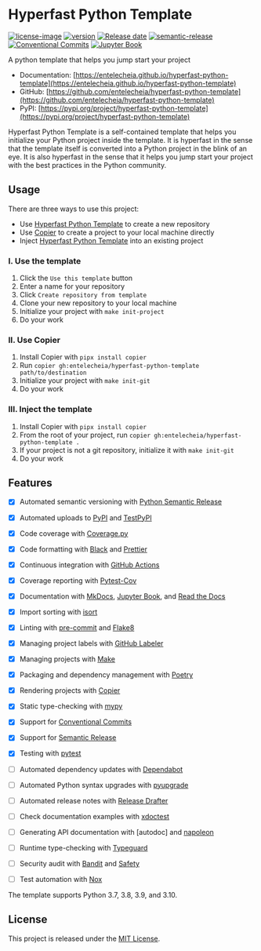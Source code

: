 # Hyperfast Python Template

[![license-image]][license-url]
[![version](https://img.shields.io/github/v/release/entelecheia/hyperfast-python-template?sort=semver)](https://github.com/entelecheia/hyperfast-python-template/releases)
[![Release date](https://img.shields.io/github/release-date/entelecheia/hyperfast-python-template)](https://github.com/entelecheia/hyperfast-python-template/releases)
[![semantic-release](https://img.shields.io/badge/%20%20%F0%9F%93%A6%F0%9F%9A%80-semantic--release-e10079.svg)](https://github.com/semantic-release/semantic-release)
[![Conventional Commits](https://img.shields.io/badge/Conventional%20Commits-1.0.0-%23FE5196?logo=conventionalcommits&logoColor=white)](https://conventionalcommits.org)
[![Jupyter Book](https://jupyterbook.org/en/stable/_images/badge.svg)](https://jupyterbook.org)

[license-image]: https://img.shields.io/github/license/entelecheia/hyperfast-python-template
[license-url]: https://github.com/entelecheia/hyperfast-python-template/blob/main/LICENSE

A python template that helps you jump start your project

- Documentation: [https://entelecheia.github.io/hyperfast-python-template](https://entelecheia.github.io/hyperfast-python-template)
- GitHub: [https://github.com/entelecheia/hyperfast-python-template](https://github.com/entelecheia/hyperfast-python-template)
- PyPI: [https://pypi.org/project/hyperfast-python-template](https://pypi.org/project/hyperfast-python-template)

Hyperfast Python Template is a self-contained template that helps you initialize your Python project inside the template. It is hyperfast in the sense that the template itself is converted into a Python project in the blink of an eye. It is also hyperfast in the sense that it helps you jump start your project with the best practices in the Python community.

## Usage

There are three ways to use this project:

- Use [Hyperfast Python Template] to create a new repository
- Use [Copier] to create a project to your local machine directly
- Inject [Hyperfast Python Template] into an existing project

### I. Use the template

1. Click the `Use this template` button
2. Enter a name for your repository
3. Click `Create repository from template`
4. Clone your new repository to your local machine
5. Initialize your project with `make init-project`
6. Do your work

### II. Use Copier

1. Install Copier with `pipx install copier`
2. Run `copier gh:entelecheia/hyperfast-python-template path/to/destination`
3. Initialize your project with `make init-git`
4. Do your work

### III. Inject the template

1. Install Copier with `pipx install copier`
2. From the root of your project, run `copier gh:entelecheia/hyperfast-python-template .`
3. If your project is not a git repository, initialize it with `make init-git`
4. Do your work

## Features


- [x] Automated semantic versioning with [Python Semantic Release]
- [x] Automated uploads to [PyPI] and [TestPyPI]
- [x] Code coverage with [Coverage.py]
- [x] Code formatting with [Black] and [Prettier]
- [x] Continuous integration with [GitHub Actions]
- [x] Coverage reporting with [Pytest-Cov]
- [x] Documentation with [MkDocs], [Jupyter Book], and [Read the Docs]
- [x] Import sorting with [isort]
- [x] Linting with [pre-commit] and [Flake8]
- [x] Managing project labels with [GitHub Labeler]
- [x] Managing projects with [Make]
- [x] Packaging and dependency management with [Poetry]
- [x] Rendering projects with [Copier]
- [x] Static type-checking with [mypy]
- [x] Support for [Conventional Commits]
- [x] Support for [Semantic Release]
- [x] Testing with [pytest]

- [ ] Automated dependency updates with [Dependabot]
- [ ] Automated Python syntax upgrades with [pyupgrade]
- [ ] Automated release notes with [Release Drafter]
- [ ] Check documentation examples with [xdoctest]
- [ ] Generating API documentation with [autodoc] and [napoleon]
- [ ] Runtime type-checking with [Typeguard]
- [ ] Security audit with [Bandit] and [Safety]
- [ ] Test automation with [Nox]

The template supports Python 3.7, 3.8, 3.9, and 3.10.

[bandit]: https://github.com/PyCQA/bandit
[black]: https://github.com/psf/black
[click]: https://click.palletsprojects.com/
[codecov]: https://codecov.io/
[conventional commits]: https://conventionalcommits.org
[copier]: https://copier.readthedocs.io
[coverage.py]: https://coverage.readthedocs.io/
[dependabot]: https://dependabot.com/
[flake8]: http://flake8.pycqa.org
[furo]: https://pradyunsg.me/furo/
[github actions]: https://github.com/features/actions
[github labeler]: https://github.com/marketplace/actions/github-labeler
[isort]: https://pycqa.github.io/isort/
[jupyter book]: https://jupyterbook.org
[make]: https://www.gnu.org/software/make/
[mkdocs]: https://www.mkdocs.org
[mypy]: http://mypy-lang.org/
[myst]: https://myst-parser.readthedocs.io/
[napoleon]: https://www.sphinx-doc.org/en/master/usage/extensions/napoleon.html
[nox]: https://nox.thea.codes/
[poetry]: https://python-poetry.org/
[pre-commit]: https://pre-commit.com/
[prettier]: https://prettier.io/
[pypi]: https://pypi.org/
[pytest-cov]: https://pytest-cov.readthedocs.io/
[pytest]: https://docs.pytest.org/en/latest/
[python semantic release]: https://python-semantic-release.readthedocs.io/en/latest/
[pyupgrade]: https://github.com/asottile/pyupgrade
[read the docs]: https://readthedocs.org/
[release drafter]: https://github.com/release-drafter/release-drafter
[safety]: https://github.com/pyupio/safety
[semantic release]: https://github.com/semantic-release/semantic-release
[sphinx-click]: https://sphinx-click.readthedocs.io/
[sphinx]: http://www.sphinx-doc.org/
[testpypi]: https://test.pypi.org/
[typeguard]: https://github.com/agronholm/typeguard
[xdoctest]: https://github.com/Erotemic/xdoctest


## License

This project is released under the [MIT License][license-url].

<!-- Images: -->

[semantic-image]: https://img.shields.io/badge/%20%20%F0%9F%93%A6%F0%9F%9A%80-semantic--release-e10079.svg
[conventional-commits-image]: https://img.shields.io/badge/Conventional%20Commits-1.0.0-%23FE5196?logo=conventionalcommits&logoColor=white
[jupyter-book-image]: https://jupyterbook.org/en/stable/_images/badge.svg
[version-image]: https://img.shields.io/github/v/release/entelecheia/hyperfast-python-template?sort=semver
[release-date-image]: https://img.shields.io/github/release-date/entelecheia/hyperfast-python-template

<!-- Links: -->

[repo-url]: https://github.com/entelecheia/hyperfast-python-template
[pypi-url]: https://pypi.org/project/hyperfast-python-template
[docs-url]: https://entelecheia.github.io/hyperfast-python-template
[release-url]: https://github.com/entelecheia/hyperfast-python-template/releases
[changelog-url]: https://github.com/entelecheia/hyperfast-python-template/blob/main/CHANGELOG.md
[hyperfast python template]: https://github.com/entelecheia/hyperfast-python-template
